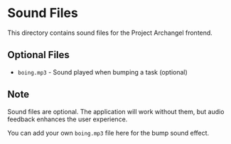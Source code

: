 # Sound Files

This directory contains sound files for the Project Archangel frontend.

## Optional Files

- `boing.mp3` - Sound played when bumping a task (optional)

## Note

Sound files are optional. The application will work without them, but audio feedback enhances the user experience.

You can add your own `boing.mp3` file here for the bump sound effect.
